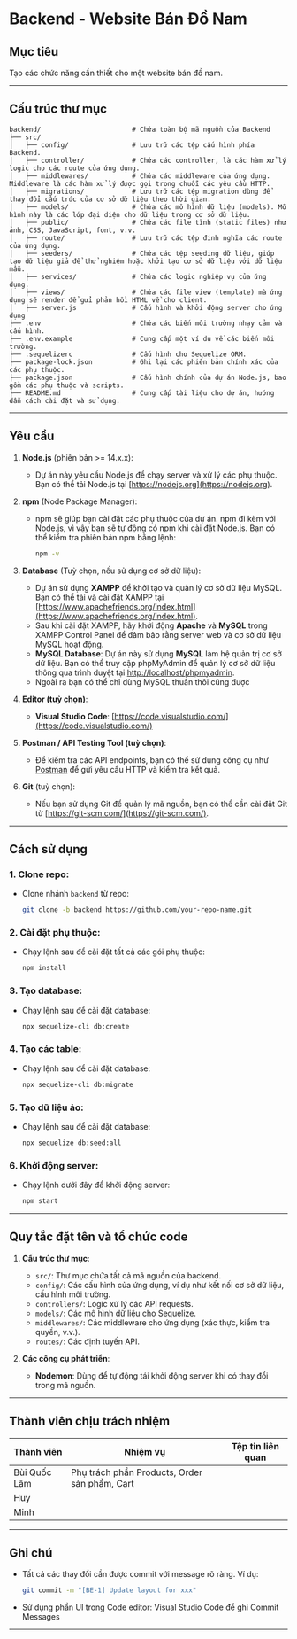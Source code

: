 # Backend - Website Bán Đồ Nam
## **Mục tiêu**
Tạo các chức năng cần thiết cho một website bán đồ nam.

---
## **Cấu trúc thư mục**
```plaintext
backend/                       # Chứa toàn bộ mã nguồn của Backend
├── src/                     
│   ├── config/                # Lưu trữ các tệp cấu hình phía Backend.
│   ├── controller/            # Chứa các controller, là các hàm xử lý logic cho các route của ứng dụng.
│   ├── middlewares/           # Chứa các middleware của ứng dụng. Middleware là các hàm xử lý được gọi trong chuỗi các yêu cầu HTTP. 
│   ├── migrations/            # Lưu trữ các tệp migration dùng để thay đổi cấu trúc của cơ sở dữ liệu theo thời gian.
│   ├── models/                # Chứa các mô hình dữ liệu (models). Mô hình này là các lớp đại diện cho dữ liệu trong cơ sở dữ liệu.
│   ├── public/                # Chứa các file tĩnh (static files) như ảnh, CSS, JavaScript, font, v.v. 
│   ├── route/                 # Lưu trữ các tệp định nghĩa các route của ứng dụng.
│   ├── seeders/               # Chứa các tệp seeding dữ liệu, giúp tạo dữ liệu giả để thử nghiệm hoặc khởi tạo cơ sở dữ liệu với dữ liệu mẫu.
│   ├── services/              # Chứa các logic nghiệp vụ của ứng dụng. 
│   ├── views/                 # Chứa các file view (template) mà ứng dụng sẽ render để gửi phản hồi HTML về cho client.
│   ├── server.js              # Cấu hình và khởi động server cho ứng dụng  
├── .env                       # Chứa các biến môi trường nhạy cảm và cấu hình.
├── .env.example               # Cung cấp một ví dụ về các biến môi trường.
├── .sequelizerc               # Cấu hình cho Sequelize ORM.
├── package-lock.json          # Ghi lại các phiên bản chính xác của các phụ thuộc.
├── package.json               # Cấu hình chính của dự án Node.js, bao gồm các phụ thuộc và scripts.
├── README.md                  # Cung cấp tài liệu cho dự án, hướng dẫn cách cài đặt và sử dụng.
```
---

## **Yêu cầu**
1. **Node.js** (phiên bản >= 14.x.x):
   - Dự án này yêu cầu Node.js để chạy server và xử lý các phụ thuộc. Bạn có thể tải Node.js tại [https://nodejs.org](https://nodejs.org).

2. **npm** (Node Package Manager):
   - npm sẽ giúp bạn cài đặt các phụ thuộc của dự án. npm đi kèm với Node.js, vì vậy bạn sẽ tự động có npm khi cài đặt Node.js. Bạn có thể kiểm tra phiên bản npm bằng lệnh:
     ```bash
     npm -v
     ```

3. **Database** (Tuỳ chọn, nếu sử dụng cơ sở dữ liệu):
   - Dự án sử dụng **XAMPP** để khởi tạo và quản lý cơ sở dữ liệu MySQL. Bạn có thể tải và cài đặt XAMPP tại [https://www.apachefriends.org/index.html](https://www.apachefriends.org/index.html).
   - Sau khi cài đặt XAMPP, hãy khởi động **Apache** và **MySQL** trong XAMPP Control Panel để đảm bảo rằng server web và cơ sở dữ liệu MySQL hoạt động.
   - **MySQL Database**: Dự án này sử dụng **MySQL** làm hệ quản trị cơ sở dữ liệu. Bạn có thể truy cập phpMyAdmin để quản lý cơ sở dữ liệu thông qua trình duyệt tại [http://localhost/phpmyadmin](http://localhost/phpmyadmin).
   - Ngoài ra bạn có thể chỉ dùng MySQL thuần thôi cũng được
    
4. **Editor (tuỳ chọn)**:
     - **Visual Studio Code**: [https://code.visualstudio.com/](https://code.visualstudio.com/)

5. **Postman / API Testing Tool (tuỳ chọn)**:
   - Để kiểm tra các API endpoints, bạn có thể sử dụng công cụ như [Postman](https://www.postman.com/) để gửi yêu cầu HTTP và kiểm tra kết quả.

6. **Git** (tuỳ chọn):
   - Nếu bạn sử dụng Git để quản lý mã nguồn, bạn có thể cần cài đặt Git từ [https://git-scm.com/](https://git-scm.com/).
---

## **Cách sử dụng**
### 1. **Clone repo**:
   - Clone nhánh `backend` từ repo:
     ```bash
     git clone -b backend https://github.com/your-repo-name.git
     ```

### 2. **Cài đặt phụ thuộc**:
   - Chạy lệnh sau để cài đặt tất cả các gói phụ thuộc:
     ```bash
     npm install
     ```
### 3. **Tạo database**:
   - Chạy lệnh sau để cài đặt database:
     ```bash
     npx sequelize-cli db:create
     ```
### 4. **Tạo các table**:
   - Chạy lệnh sau để cài đặt database:
     ```bash
     npx sequelize-cli db:migrate
     ```
### 5. **Tạo dữ liệu ảo**:
   - Chạy lệnh sau để cài đặt database:
     ```bash
     npx sequelize db:seed:all
     ```
### 6. **Khởi động server**:
   - Chạy lệnh dưới đây để khởi động server:
     ```bash
     npm start
     ```
---

## **Quy tắc đặt tên và tổ chức code**
1. **Cấu trúc thư mục**:
   - `src/`: Thư mục chứa tất cả mã nguồn của backend.
   - `config/`: Các cấu hình của ứng dụng, ví dụ như kết nối cơ sở dữ liệu, cấu hình môi trường.
   - `controllers/`: Logic xử lý các API requests.
   - `models/`: Các mô hình dữ liệu cho Sequelize.
   - `middlewares/`: Các middleware cho ứng dụng (xác thực, kiểm tra quyền, v.v.).
   - `routes/`: Các định tuyến API.

2. **Các công cụ phát triển**:
   - **Nodemon**: Dùng để tự động tái khởi động server khi có thay đổi trong mã nguồn.
---

## **Thành viên chịu trách nhiệm**
| **Thành viên** | **Nhiệm vụ**              | **Tệp tin liên quan**         |
|-----------------|---------------------------|--------------------------------|
| Bùi Quốc Lâm           | Phụ trách phần Products, Order sản phẩm, Cart |         |
| Huy           |                     |   |
| Minh  |  |  |

---

## **Ghi chú**
- Tất cả các thay đổi cần được commit với message rõ ràng. Ví dụ:
  ```bash
  git commit -m "[BE-1] Update layout for xxx"

- Sử dụng phần UI trong Code editor: Visual Studio Code để ghi Commit Messages


---
